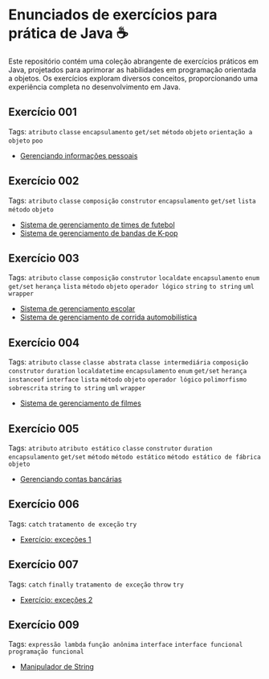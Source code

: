 # Enunciados de exercícios para prática de Java ☕

Este repositório contém uma coleção abrangente de exercícios práticos em Java, projetados para aprimorar as habilidades em programação orientada a objetos. Os exercícios exploram diversos conceitos, proporcionando uma experiência completa no desenvolvimento em Java.

## Exercício 001

Tags: `atributo` `classe` `encapsulamento` `get/set` `método` `objeto` `orientação a objeto` `poo`

- [Gerenciando informações pessoais](./exercicio-001/versao-001/README.md)

## Exercício 002

Tags: `atributo` `classe` `composição` `construtor` `encapsulamento` `get/set` `lista` `método` `objeto`

- [Sistema de gerenciamento de times de futebol](./exercicio-002/versao-001/README.md)
- [Sistema de gerenciamento de bandas de K-pop](./exercicio-002/versao-002/README.md)

## Exercício 003

Tags: `atributo` `classe` `composição` `construtor` `localdate` `encapsulamento` `enum` `get/set` `herança` `lista` `método` `objeto` `operador lógico` `string` `to string` `uml` `wrapper`

- [Sistema de gerenciamento escolar](./exercicio-003/versao-001/README.md)
- [Sistema de gerenciamento de corrida automobilística](./exercicio-003/versao-002/README.md)

## Exercício 004

Tags: `atributo` `classe` `classe abstrata` `classe intermediária` `composição` `construtor` `duration` `localdatetime` `encapsulamento` `enum` `get/set` `herança` `instanceof` `interface` `lista` `método` `objeto` `operador lógico` `polimorfismo` `sobrescrita` `string` `to string` `uml` `wrapper`

- [Sistema de gerenciamento de filmes](./exercicio-004/versao-001/README.md)

## Exercício 005

Tags: `atributo` `atributo estático` `classe` `construtor` `duration` `encapsulamento` `get/set` `método` `método estático` `método estático de fábrica` `objeto`

- [Gerenciando contas bancárias](./exercicio-005/versao-001/README.md)

## Exercício 006

Tags: `catch` `tratamento de exceção` `try`

- [Exercício: exceções 1](./exercicio-006/versao-001/README.md)

## Exercício 007

Tags: `catch` `finally` `tratamento de exceção` `throw` `try`

- [Exercício: exceções 2](./exercicio-007/versao-001/README.md)

## Exercício 009

Tags: `expressão lambda` `função anônima` `interface` `interface funcional` `programação funcional`

- [Manipulador de String](./exercicio-007/versao-001/README.md)
